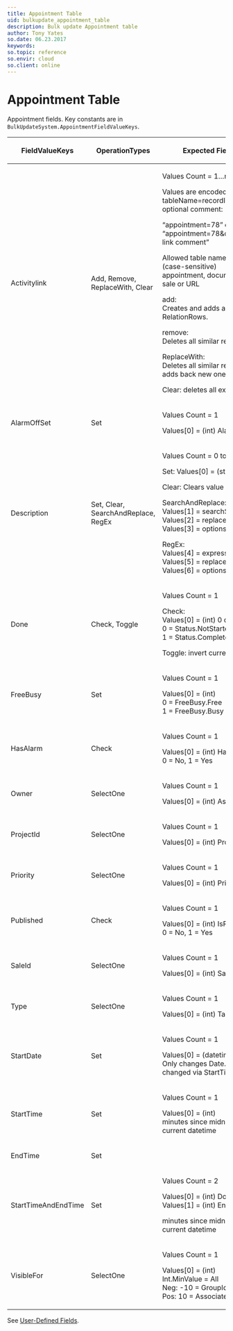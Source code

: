 ```yaml
---
title: Appointment Table
uid: bulkupdate_appointment_table
description: Bulk update Appointment table
author: Tony Yates
so.date: 06.23.2017
keywords:
so.topic: reference
so.envir: cloud
so.client: online
---
```



# Appointment Table

Appointment fields. Key constants are in `BulkUpdateSystem.AppointmentFieldValueKeys`.

<table>
    <title>Appointment</title>
    <thead>
        <tr>
            <th>
                <p>FieldValueKeys</p>
            </th>
            <th>
                <p>OperationTypes</p>
            </th>
            <th>
                <p>Expected Field Values</p>
            </th>
            <th>
                <p>Affected Properties</p>
            </th>
        </tr>
    </thead>
    <tbody>
        <tr>
            <td>
                <p>Activitylink</p>
            </td>
            <td>
                <p>Add, Remove, ReplaceWith, Clear</p>
            </td>
            <td>
                <p>Values Count = 1&hellip;n</p>
                <p>Values are encoded as tableName=recordId values with an optional comment:</p>
                <p>&ldquo;appointment=78&rdquo; or<br>&ldquo;appointment=78&amp;comment=Some link comment&rdquo;</p>
                <p>Allowed table names:<br>(case-sensitive)<br>appointment, document, project, sale or URL</p>
                <p>add:<br>Creates and adds all values as RelationRows.</p>
                <p>remove:<br>Deletes all similar relations.</p>
                <p>ReplaceWith:<br>Deletes all similar relations, then adds back new ones.</p>
                <p>Clear: deletes all existing relations.</p>
            </td>
            <td>
                <p>LinksHelper</p>
            </td>
        </tr>
        <tr>
            <td>
                <p>AlarmOffSet</p>
            </td>
            <td>
                <p>Set</p>
            </td>
            <td>
                <p>Values Count = 1</p>
                <p>Values[0] = (int) Alarm</p>
            </td>
            <td>
                <p>Alarm</p>
            </td>
        </tr>
        <tr>
            <td>
                <p>Description</p>
            </td>
            <td>
                <p>Set, Clear, SearchAndReplace, RegEx</p>
            </td>
            <td>
                <p>Values Count = 0 to 7</p>
                <p>Set: Values[0] = (string)</p>
                <p>Clear: Clears value</p>
                <p>SearchAndReplace:<br>Values[1] = searchString<br>Values[2] = replaceString<br>Values[3] = options</p>
                <p>RegEx:<br>Values[4] = expression<br>Values[5] = replace with<br>Values[6] = options</p>
            </td>
            <td>
                <p>AppointmentText</p>
            </td>
        </tr>
        <tr>
            <td>
                <p>Done</p>
            </td>
            <td>
                <p>Check, Toggle</p>
            </td>
            <td>
                <p>Values Count = 1</p>
                <p>Check:<br>Values[0] = (int) 0 or 1<br>0 = Status.NotStarted<br>1 = Status.Completed</p>
                <p>Toggle: invert current</p>
            </td>
            <td>
                <p>Appointment.Status, Appointment.AssociateId, Appointment.GroupIdx</p>
            </td>
        </tr>
        <tr>
            <td>
                <p>FreeBusy</p>
            </td>
            <td>
                <p>Set</p>
            </td>
            <td>
                <p>Values Count = 1</p>
                <p>Values[0] = (int)<br>0 = FreeBusy.Free<br>1 = FreeBusy.Busy</p>
            </td>
            <td>
                <p>FreeBusy</p>
            </td>
        </tr>
        <tr>
            <td>
                <p>HasAlarm</p>
            </td>
            <td>
                <p>Check</p>
            </td>
            <td>
                <p>Values Count = 1</p>
                <p>Values[0] = (int) HasAlarm<br>0 = No, 1&nbsp;= Yes</p>
            </td>
            <td>
                <p>HasAlarm</p>
            </td>
        </tr>
        <tr>
            <td>
                <p>Owner</p>
            </td>
            <td>
                <p>SelectOne</p>
            </td>
            <td>
                <p>Values Count = 1</p>
                <p>Values[0] = (int) AssociateId</p>
            </td>
            <td>
                <p>Owner</p>
            </td>
        </tr>
        <tr>
            <td>
                <p>ProjectId</p>
            </td>
            <td>
                <p>SelectOne</p>
            </td>
            <td>
                <p>Values Count = 1</p>
                <p>Values[0] = (int) ProjectId</p>
            </td>
            <td>
                <p>ProjectId</p>
            </td>
        </tr>
        <tr>
            <td>
                <p>Priority</p>
            </td>
            <td>
                <p>SelectOne</p>
            </td>
            <td>
                <p>Values Count = 1</p>
                <p>Values[0] = (int) PriorityIdx</p>
            </td>
            <td>
                <p>Priority</p>
            </td>
        </tr>
        <tr>
            <td>
                <p>Published</p>
            </td>
            <td>
                <p>Check</p>
            </td>
            <td>
                <p>Values Count = 1</p>
                <p>Values[0] = (int) IsPublished<br>0 = No,&nbsp;1 = Yes</p>
            </td>
            <td>
                <p>PublishHelper</p>
            </td>
        </tr>
        <tr>
            <td>
                <p>SaleId</p>
            </td>
            <td>
                <p>SelectOne</p>
            </td>
            <td>
                <p>Values Count = 1</p>
                <p>Values[0] = (int) SaleId</p>
            </td>
            <td>
                <p>SaleId</p>
            </td>
        </tr>
        <tr>
            <td>
                <p>Type</p>
            </td>
            <td>
                <p>SelectOne</p>
            </td>
            <td>
                <p>Values Count = 1</p>
                <p>Values[0] = (int) TaskIdx</p>
            </td>
            <td>
                <p>Task</p>
            </td>
        </tr>
        <tr>
            <td>
                <p>StartDate</p>
            </td>
            <td>
                <p>Set</p>
            </td>
            <td>
                <p>Values Count = 1</p>
                <p>Values[0] = (datetime) <br>Only changes Date. Times are changed via StartTime field.</p>
            </td>
            <td>DoBy (Date Only)<br>EndDate (Date Only)</td>
        </tr>
        <tr>
            <td>
                <p>StartTime</p>
            </td>
            <td>
                <p>Set</p>
            </td>
            <td>
                <p>Values Count = 1</p>
                <p>Values[0] = (int) <br>minutes since midnight relative to current datetime</p>
            </td>
            <td>
                <p>DoBy<br>EndDate</p>
                <p></p>
            </td>
        </tr>
        <tr>
            <td>
                <p>EndTime</p>
            </td>
            <td>
                <p>Set</p>
            </td>
            <td>
                <p></p>
            </td>
            <td>
                <p></p>
            </td>
        </tr>
        <tr>
            <td>
                <p>StartTimeAndEndTime</p>
            </td>
            <td>
                <p>Set</p>
            </td>
            <td>
                <p>Values Count = 2</p>
                <p>Values[0] = (int) DoBy<br>Values[1] = (int) EndDate</p>
                <p>minutes since midnight relative to current datetime</p>
            </td>
            <td>
                <p>DoBy<br>EndTime</p>
            </td>
        </tr>
        <tr>
            <td>
                <p>VisibleFor</p>
            </td>
            <td>
                <p>SelectOne</p>
            </td>
            <td>
                <p>Values Count = 1</p>
                <p>Values[0] = (int) <br>Int.MinValue = All<br>Neg: -10 = GroupId (10)<br>Pos: 10 = AssociateId (10)</p>
            </td>
            <td>
                <p>VisibleFor</p>
            </td>
        </tr>
    </tbody>
</table>

See [User-Defined Fields][1].

<!-- Referenced links -->
[1]: user-defined-fields.md
